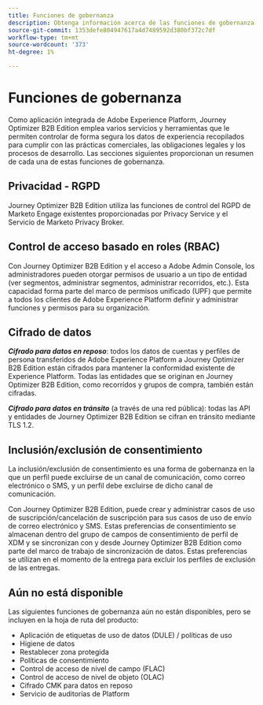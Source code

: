 ```yaml
---
title: Funciones de gobernanza
description: Obtenga información acerca de las funciones de gobernanza que están disponibles actualmente en Journey Optimizer B2B Edition.
source-git-commit: 1353defe804947617a4d7489592d380bf372c7df
workflow-type: tm+mt
source-wordcount: '373'
ht-degree: 1%

---
```


# Funciones de gobernanza

Como aplicación integrada de Adobe Experience Platform, Journey Optimizer B2B Edition emplea varios servicios y herramientas que le permiten controlar de forma segura los datos de experiencia recopilados para cumplir con las prácticas comerciales, las obligaciones legales y los procesos de desarrollo. Las secciones siguientes proporcionan un resumen de cada una de estas funciones de gobernanza.

## Privacidad - RGPD

Journey Optimizer B2B Edition utiliza las funciones de control del RGPD de Marketo Engage existentes proporcionadas por Privacy Service y el Servicio de Marketo Privacy Broker.

## Control de acceso basado en roles (RBAC)

Con Journey Optimizer B2B Edition y el acceso a Adobe Admin Console, los administradores pueden otorgar permisos de usuario a un tipo de entidad (ver segmentos, administrar segmentos, administrar recorridos, etc.). Esta capacidad forma parte del marco de permisos unificado (UPF) que permite a todos los clientes de Adobe Experience Platform definir y administrar funciones y permisos para su organización.

## Cifrado de datos

**_Cifrado para datos en reposo_**: todos los datos de cuentas y perfiles de persona transferidos de Adobe Experience Platform a Journey Optimizer B2B Edition están cifrados para mantener la conformidad existente de Experience Platform. Todas las entidades que se originan en Journey Optimizer B2B Edition, como recorridos y grupos de compra, también están cifradas.

**_Cifrado para datos en tránsito_** (a través de una red pública): todas las API y entidades de Journey Optimizer B2B Edition se cifran en tránsito mediante TLS 1.2.

## Inclusión/exclusión de consentimiento

La inclusión/exclusión de consentimiento es una forma de gobernanza en la que un perfil puede excluirse de un canal de comunicación, como correo electrónico o SMS, y un perfil debe excluirse de dicho canal de comunicación.

Con Journey Optimizer B2B Edition, puede crear y administrar casos de uso de suscripción/cancelación de suscripción para sus casos de uso de envío de correo electrónico y SMS. Estas preferencias de consentimiento se almacenan dentro del grupo de campos de consentimiento de perfil de XDM y se sincronizan con y desde Journey Optimizer B2B Edition como parte del marco de trabajo de sincronización de datos. Estas preferencias se utilizan en el momento de la entrega para excluir los perfiles de exclusión de las entregas.

## Aún no está disponible

Las siguientes funciones de gobernanza aún no están disponibles, pero se incluyen en la hoja de ruta del producto:

* Aplicación de etiquetas de uso de datos (DULE) / políticas de uso
* Higiene de datos
* Restablecer zona protegida
* Políticas de consentimiento
* Control de acceso de nivel de campo (FLAC)
* Control de acceso de nivel de objeto (OLAC)
* Cifrado CMK para datos en reposo
* Servicio de auditorías de Platform
